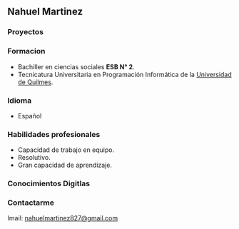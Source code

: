 ## Nahuel Martinez 

### Proyectos 

### Formacion
-    Bachiller en ciencias sociales **ESB N° 2**.
-    Tecnicatura Universitaria en Programación Informática de la [Universidad de Quilmes](http://www.unq.edu.ar).

### Idioma
-  Español 

### Habilidades profesionales
-  Capacidad de trabajo en equipo.
-  Resolutivo.
-  Gran capacidad de aprendizaje.

### Conocimientos Digitlas 
<p class="imagesDeLogo"><i class="devicon-android-plain-wordmark colored"></i></p>

### Contactarme
Imail: nahuelmartinez827@gmail.com 